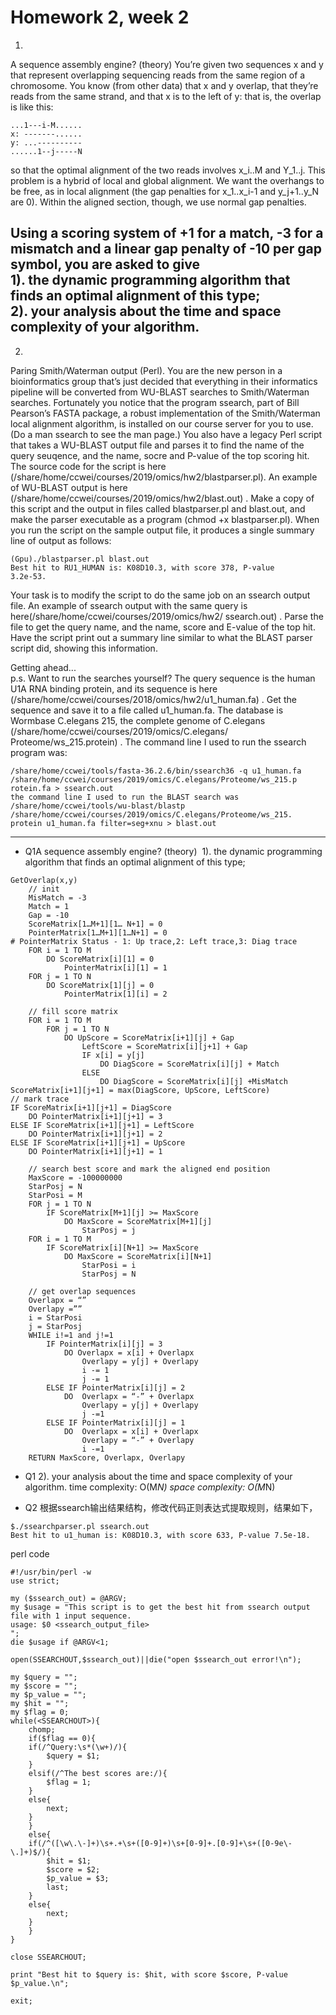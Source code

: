 # Homework 2, week 2
1.
A sequence assembly engine? (theory)
You’re given two sequences x and y that represent overlapping sequencing reads from the same region of a chromosome. You know (from other data) that x and y overlap, that they’re reads from the same strand, and that x is to the left of y: that is, the overlap is like this:  
```
...1---i-M......  
x: -------......  
y: ...----------  
......1--j-----N  
```
so that the optimal alignment of the two reads involves x_i..M and Y_1..j. This problem is a hybrid of local and global alignment. We want the overhangs to be free, as in local alignment (the gap penalties for x_1..x_i-1 and y_j+1..y_N are 0). Within the aligned section, though, we use normal gap penalties.

Using a scoring system of +1 for a match, -3 for a mismatch and a linear gap penalty of -10 per gap symbol, you are asked to give  
1). the dynamic programming algorithm that finds an optimal alignment of this type;   
2). your analysis about the time and space complexity of your algorithm.
-----
2. 
Paring Smith/Waterman output (Perl).
You are the new person in a bioinformatics group that’s just decided that everything in their informatics pipeline will be converted from WU-BLAST searches to Smith/Waterman searches. Fortunately you notice that the program ssearch, part of Bill Pearson’s FASTA package, a robust implementation of the Smith/Waterman local alignment algorithm, is installed on our course server for you to use. (Do a man ssearch to see the man page.)
You also have a legacy Perl script that takes a WU-BLAST output file and parses it to find the name of the query seuqence, and the name, socre and P-value of the top scoring hit. The source code for the script is here (/share/home/ccwei/courses/2019/omics/hw2/blastparser.pl). An example of WU-BLAST output is here (/share/home/ccwei/courses/2019/omics/hw2/blast.out) . Make a copy of this script and the output in files called blastparser.pl and blast.out, and make the parser executable as a program (chmod +x blastparser.pl). When you run the script on the sample output file, it produces a single summary line of output as follows:
```
(Gpu)./blastparser.pl blast.out
Best hit to RU1_HUMAN is: K08D10.3, with score 378, P-value
3.2e-53.
```
Your task is to modify the script to do the same job on an ssearch output file. An example of ssearch output with the same query is here(/share/home/ccwei/courses/2019/omics/hw2/
ssearch.out) . Parse the file to get the query name, and the name, score and E-value of the top hit. Have the script print out a summary line similar to what the BLAST parser script did, showing this information.

Getting ahead...  
p.s. Want to run the searches yourself? The query sequence is the human U1A RNA binding
protein, and its sequence is here (/share/home/ccwei/courses/2018/omics/hw2/u1_human.fa) . Get the sequence and save it to a file called u1_human.fa. The database is Wormbase C.elegans 215, the complete genome of C.elegans (/share/home/ccwei/courses/2019/omics/C.elegans/ Proteome/ws_215.protein) . The command line I used to run the ssearch program was:
```
/share/home/ccwei/tools/fasta-36.2.6/bin/ssearch36 -q u1_human.fa /share/home/ccwei/courses/2019/omics/C.elegans/Proteome/ws_215.p rotein.fa > ssearch.out
the command line I used to run the BLAST search was
/share/home/ccwei/tools/wu-blast/blastp /share/home/ccwei/courses/2019/omics/C.elegans/Proteome/ws_215. protein u1_human.fa filter=seg+xnu > blast.out
```
-----


* Q1A sequence assembly engine? (theory) 
1). the dynamic programming algorithm that finds an optimal alignment of this type;
```
GetOverlap(x,y)
	// init
	MisMatch = -3
	Match = 1
	Gap = -10
	ScoreMatrix[1…M+1][1… N+1] = 0
	PointerMatrix[1…M+1][1…N+1] = 0
# PointerMatrix Status - 1: Up trace,2: Left trace,3: Diag trace
	FOR i = 1 TO M
		DO ScoreMatrix[i][1] = 0
			PointerMatrix[i][1] = 1
	FOR j = 1 TO N
		DO ScoreMatrix[1][j] = 0
			PointerMatrix[1][i] = 2

	// fill score matrix
	FOR i = 1 TO M
		FOR j = 1 TO N
			DO UpScore = ScoreMatrix[i+1][j] + Gap
				LeftScore = ScoreMatrix[i][j+1] + Gap
				IF x[i] = y[j]
					DO DiagScore = ScoreMatrix[i][j] + Match
				ELSE
					DO DiagScore = ScoreMatrix[i][j] +MisMatch
ScoreMatrix[i+1][j+1] = max(DiagScore, UpScore, LeftScore)
// mark trace
IF ScoreMatrix[i+1][j+1] = DiagScore
	DO PointerMatrix[i+1][j+1] = 3
ELSE IF ScoreMatrix[i+1][j+1] = LeftScore
	DO PointerMatrix[i+1][j+1] = 2
ELSE IF ScoreMatrix[i+1][j+1] = UpScore
	DO PointerMatrix[i+1][j+1] = 1

	// search best score and mark the aligned end position 
	MaxScore = -100000000
	StarPosj = N
	StarPosi = M
	FOR j = 1 TO N
		IF ScoreMatrix[M+1][j] >= MaxScore
			DO MaxScore = ScoreMatrix[M+1][j]
				StarPosj = j
	FOR i = 1 TO M
		IF ScoreMatrix[i][N+1] >= MaxScore
			DO MaxScore = ScoreMatrix[i][N+1]
				StarPosi = i
				StarPosj = N

	// get overlap sequences
	Overlapx = “”
	Overlapy =””
	i = StarPosi
	j = StarPosj 
	WHILE i!=1 and j!=1
		IF PointerMatrix[i][j] = 3 
			DO Overlapx = x[i] + Overlapx
				Overlapy = y[j] + Overlapy
				i -= 1
				j -= 1
		ELSE IF PointerMatrix[i][j] = 2
			DO	Overlapx = “-” + Overlapx
				Overlapy = y[j] + Overlapy
				j -=1
		ELSE IF PointerMatrix[i][j] = 1
			DO	Overlapx = x[i] + Overlapx
				Overlapy = “-” + Overlapy
				i -=1
	RETURN MaxScore, Overlapx, Overlapy
```					
* Q1 2). your analysis about the time and space complexity of your algorithm. 
time complexity: O(M*N)
space complexity: O(M*N)




* Q2
根据ssearch输出结果结构，修改代码正则表达式提取规则，结果如下，
```
$./ssearchparser.pl ssearch.out
Best hit to u1_human is: K08D10.3, with score 633, P-value 7.5e-18.
```
perl code
```
#!/usr/bin/perl -w
use strict;

my ($ssearch_out) = @ARGV;
my $usage = "This script is to get the best hit from ssearch output file with 1 input sequence.
usage: $0 <ssearch_output_file>
";
die $usage if @ARGV<1;

open(SSEARCHOUT,$ssearch_out)||die("open $ssearch_out error!\n");

my $query = "";
my $score = "";
my $p_value = "";
my $hit = "";
my $flag = 0;
while(<SSEARCHOUT>){
    chomp;
    if($flag == 0){
	if(/^Query:\s*(\w+)/){
	    $query = $1;
	}
	elsif(/^The best scores are:/){
	    $flag = 1;
	}
	else{
	    next;
	}
    }
    else{
	if(/^([\w\.\-]+)\s+.+\s+([0-9]+)\s+[0-9]+.[0-9]+\s+([0-9e\-\.]+)$/){
	    $hit = $1;
	    $score = $2;
	    $p_value = $3;
	    last;
	}
	else{
	    next;
	}
    }
}

close SSEARCHOUT;

print "Best hit to $query is: $hit, with score $score, P-value $p_value.\n";

exit;

```